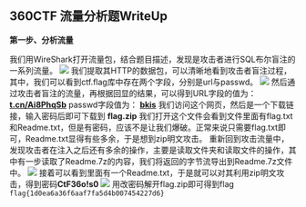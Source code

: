 ## 360CTF 流量分析题WriteUp
**第一步、分析流量**

   我们用WireShark打开流量包，结合题目描述，发现是攻击者进行SQL布尔盲注的一系列流量。
![](https://raw.githubusercontent.com/f61d/challenges/master/misc/forensic/Traffic_Analysis/index_files/1.png)
   我们提取其HTTP的数据包，可以清晰地看到攻击者盲注过程，其中，我们可以看到ctf.flag库中存在两个字段，分别是url与passwd。
![](https://raw.githubusercontent.com/f61d/challenges/master/misc/forensic/Traffic_Analysis/index_files/2.png)
   然后通过攻击者盲注的流量，再根据回显的结果，可以得到URL字段的值为：
**<u>t.cn/Ai8PhqSb</u>**
    passwd字段值为：
**<u>bkis</u>**
    我们访问这个网页，然后是一个下载链接，输入密码后即可下载到 **flag.zip**
我们打开这个文件会看到文件里面有flag.txt和Readme.txt，但是有密码，应该不是让我们爆破。正常来说只需要flag.txt即可，Readme.txt显得有些多余，于是想到zip明文攻击。
    重新回到攻击流量中，发现攻击者在注入之后还有多余的操作，主要是读取文件夹和读取文件的操作，其中有一步读取了Readme.7z的内容，我们将返回的字节流导出到Readme.7z文件中。
![](https://raw.githubusercontent.com/f61d/challenges/master/misc/forensic/Traffic_Analysis/index_files/3.png)
    接着可以看到里面有一个Readme.txt，于是就可以对其利用zip明文攻击，得到密码**CtF36o!s0**
![](https://raw.githubusercontent.com/f61d/challenges/master/misc/forensic/Traffic_Analysis/index_files/4.png)
    用改密码解开flag.zip即可得到flag
    `flag{1d0ea6a36f6aaf7fa5d4b007454227d6}`
    